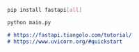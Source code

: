 ```bash
pip install fastapi[all]
```

```bash
python main.py
```

```markdown
# https://fastapi.tiangolo.com/tutorial/
# https://www.uvicorn.org/#quickstart
```